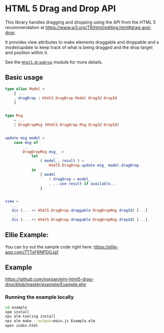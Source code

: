# HTML 5 Drag and Drop API

This library handles dragging and dropping using the API
from the HTML 5 recommendation at
https://www.w3.org/TR/html/editing.html#drag-and-drop.

It provides view attributes to make elements draggable and
droppable and a model/update to keep track of what is being
dragged and the drop target and position within it.

See the [`Html5.DragDrop`](Html5-DragDrop) module for more details.

## Basic usage
```elm
type alias Model =
    { ...
    , dragDrop : Html5.DragDrop.Model DragId DropId
    }


type Msg
    = ...
    | DragDropMsg (Html5.DragDrop.Msg DragId DropId)


update msg model =
    case msg of
        ...
        DragDropMsg msg_ ->
            let
                ( model_, result ) =
                    Html5.DragDrop.update msg_ model.dragDrop
            in
                { model
                    | dragDrop = model_
                    , ...use result if available...
                }


view =
   ...
   div (... ++ Html5.DragDrop.draggable DragDropMsg dragId) [...]
   ...
   div (... ++ Html5.DragDrop.droppable DragDropMsg dropId) [...]
```

## Ellie Example:

You can try out the sample code right here: https://ellie-app.com/7TTxFRNPDGJa1

## Example

https://github.com/norpan/elm-html5-drag-drop/blob/master/example/Example.elm

### Running the example locally

```bash
cd example
npm install
npx elm-tooling install
npx elm make --output=main.js Example.elm
open index.html
```
